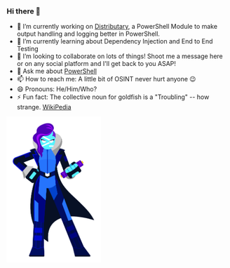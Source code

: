 ### Hi there 👋

- 🔭 I’m currently working on [Distributary](https://github.com/Coast-Technologies/Distributary), a PowerShell Module to make output handling and logging better in PowerShell. 
- 🌱 I’m currently learning about Dependency Injection and End to End Testing
- 👯 I’m looking to collaborate on lots of things! Shoot me a message here or on any social platform and I'll get back to you ASAP!
- 💬 Ask me about [PowerShell](https://learn.microsoft.com/en-us/powershell/scripting/overview?view=powershell-7.2) 
- 📫 How to reach me: A little bit of OSINT never hurt anyone 😉
- 😄 Pronouns: He/Him/Who?
- ⚡ Fun fact: The collective noun for goldfish is a "Troubling" -- how strange. [WikiPedia](https://en.wiktionary.org/wiki/Appendix:Glossary_of_collective_nouns_by_collective_term#T)

<img src="PowerShell.jpg" width="215" height="332"/>
